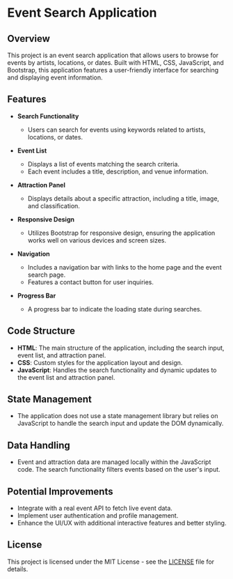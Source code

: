 # Event Search Application

## Overview
This project is an event search application that allows users to browse for events by artists, locations, or dates. Built with HTML, CSS, JavaScript, and Bootstrap, this application features a user-friendly interface for searching and displaying event information.

## Features
- **Search Functionality**
  - Users can search for events using keywords related to artists, locations, or dates.
  
- **Event List**
  - Displays a list of events matching the search criteria.
  - Each event includes a title, description, and venue information.

- **Attraction Panel**
  - Displays details about a specific attraction, including a title, image, and classification.

- **Responsive Design**
  - Utilizes Bootstrap for responsive design, ensuring the application works well on various devices and screen sizes.

- **Navigation**
  - Includes a navigation bar with links to the home page and the event search page.
  - Features a contact button for user inquiries.

- **Progress Bar**
  - A progress bar to indicate the loading state during searches.

## Code Structure
- **HTML**: The main structure of the application, including the search input, event list, and attraction panel.
- **CSS**: Custom styles for the application layout and design.
- **JavaScript**: Handles the search functionality and dynamic updates to the event list and attraction panel.

## State Management
- The application does not use a state management library but relies on JavaScript to handle the search input and update the DOM dynamically.

## Data Handling
- Event and attraction data are managed locally within the JavaScript code. The search functionality filters events based on the user's input.

## Potential Improvements
- Integrate with a real event API to fetch live event data.
- Implement user authentication and profile management.
- Enhance the UI/UX with additional interactive features and better styling.

## License
This project is licensed under the MIT License - see the [LICENSE](LICENSE) file for details.
